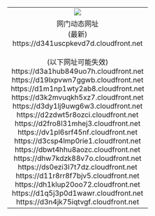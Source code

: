 ﻿<table>
  <tr></tr>
  <tr><td colspan=2 align=center><img src="https://d341uscpkevd7d.cloudfront.net/Up/oGate.jpg" /></td></tr>
  <tr><td colspan=2 align=center>网门动态网址<br/>(最新)
<br>https://d341uscpkevd7d.cloudfront.net
<br/><br/>(以下网址可能失效)
<br>https://d3a1hub849uo7h.cloudfront.net
<br>https://d19lxpvwn7ggwb.cloudfront.net
<br>https://d1m1np1wty2ab8.cloudfront.net
<br>https://d3k2mvuqkh5xz7.cloudfront.net
<br>https://d3dy1lj9uwg6w3.cloudfront.net
<br>https://d2zdwt5r8ozci.cloudfront.net
<br>https://d2fro8l31mhej3.cloudfront.net
<br>https://dv1pl6srf45nf.cloudfront.net
<br>https://d3csp4lmp0rie1.cloudfront.net
<br>https://dbwt4hhu8aozc.cloudfront.net
<br>https://dhw7kdzk88v7o.cloudfront.net
<br>https://ds0ezi3l7t7dz.cloudfront.net
<br>https://d11r8rr8f7bjv5.cloudfront.net
<br>https://dh1klup20oo72.cloudfront.net
<br>https://d1q5j3p0d1wawr.cloudfront.net
<br>https://d3n4jk75iqtvgf.cloudfront.net
    </td>
  </tr>
</table>
